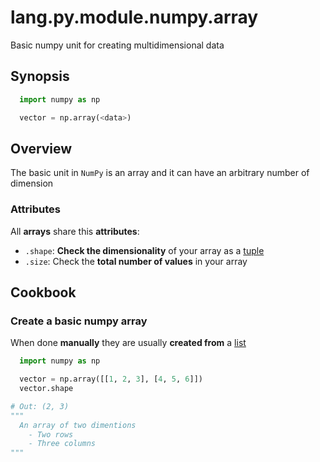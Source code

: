 # lang.py.module.numpy.array

Basic numpy unit for creating multidimensional data

## Synopsis

```py
  import numpy as np

  vector = np.array(<data>)
```

## Overview

The basic unit in `NumPy` is an array and it can have an arbitrary number of
dimension

### Attributes

All **arrays** share this **attributes**:

- `.shape`: **Check the dimensionality** of your array as a [tuple](./hsr4.md)
- `.size`: Check the **total number of values** in your array

## Cookbook

### Create a basic numpy array

When done **manually** they are usually **created from** a [list](./7cxo.md)

```py
  import numpy as np

  vector = np.array([[1, 2, 3], [4, 5, 6]])
  vector.shape

# Out: (2, 3)
"""
  An array of two dimentions
    - Two rows
    - Three columns
"""
```

